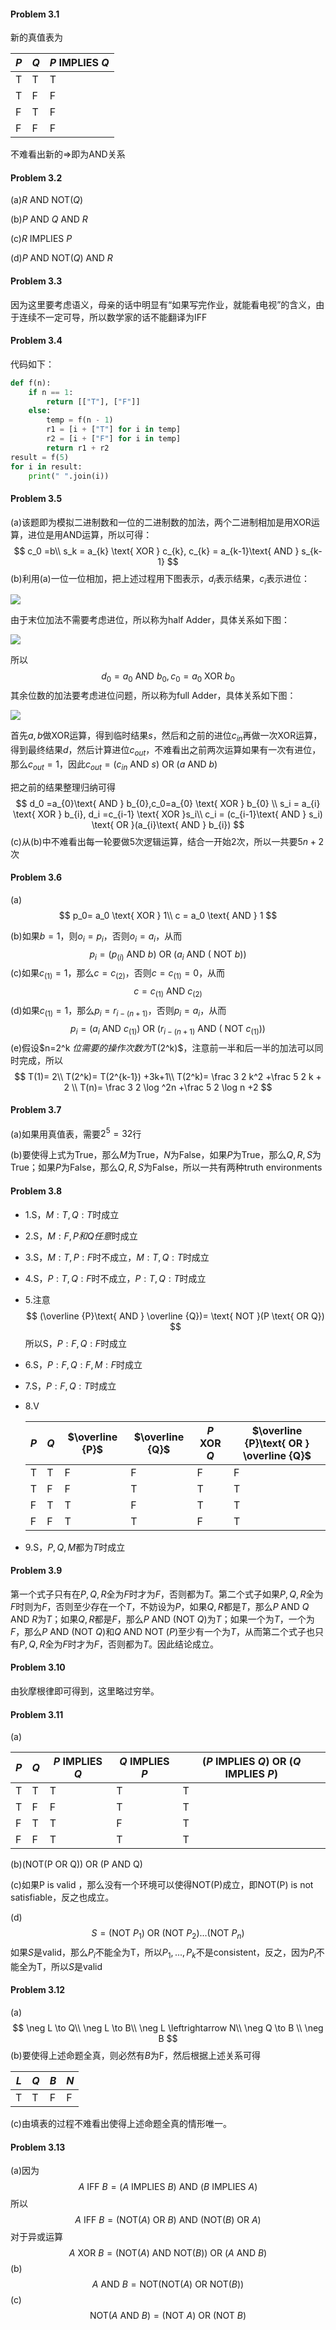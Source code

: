 #### Problem 3.1

新的真值表为

| $P$  | $Q$  | $P$ IMPLIES $Q$ |
| ---- | ---- | --------------- |
| T    | T    | T               |
| T    | F    | F               |
| F    | T    | F               |
| F    | F    | F               |

不难看出新的$\Rightarrow$即为AND关系



#### Problem 3.2

(a)$R$ AND NOT($Q$)

(b)$P$ AND $Q$ AND $R$

(c)$R$ IMPLIES $P$

(d)$P$ AND NOT($Q$) AND $R$



#### Problem 3.3

因为这里要考虑语义，母亲的话中明显有“如果写完作业，就能看电视”的含义，由于连续不一定可导，所以数学家的话不能翻译为IFF



#### Problem 3.4

代码如下：

```python
def f(n):
    if n == 1:
        return [["T"], ["F"]]
    else:
        temp = f(n - 1)
        r1 = [i + ["T"] for i in temp]
        r2 = [i + ["F"] for i in temp]
        return r1 + r2
result = f(5)
for i in result:
    print(" ".join(i))
```



#### Problem 3.5

(a)该题即为模拟二进制数和一位的二进制数的加法，两个二进制相加是用XOR运算，进位是用AND运算，所以可得：
$$
c_0 =b\\
s_k = a_{k} \text{ XOR } c_{k},
c_{k} = a_{k-1}\text{ AND } s_{k-1}
$$
(b)利用(a)一位一位相加，把上述过程用下图表示，$d_i$表示结果，$c_i$表示进位：

![](https://github.com/Doraemonzzz/Mathematics-for-Computer-Science/blob/master/photo/Chapter%203/C3P5_1.png?raw=true)

由于末位加法不需要考虑进位，所以称为half Adder，具体关系如下图：

![](https://github.com/Doraemonzzz/Mathematics-for-Computer-Science/blob/master/photo/Chapter%203/C3P5_2.png?raw=true)

所以
$$
d_0 =a_{0}\text{ AND } b_{0},c_0=a_{0} \text{ XOR } b_{0}
$$
其余位数的加法要考虑进位问题，所以称为full Adder，具体关系如下图：

![](https://github.com/Doraemonzzz/Mathematics-for-Computer-Science/blob/master/photo/Chapter%203/C3P5_3.png?raw=true)

首先$a,b$做XOR运算，得到临时结果$s$，然后和之前的进位$c_{in}$再做一次XOR运算，得到最终结果$d$，然后计算进位$c_{out}$，不难看出之前两次运算如果有一次有进位，那么$c_{out}=1$，因此$c_{out} = (c_{in}\text{ AND } s) \text{ OR }(a\text{ AND } b)$

把之前的结果整理归纳可得
$$
d_0 =a_{0}\text{ AND } b_{0},c_0=a_{0} \text{ XOR } b_{0} \\
s_i = a_{i} \text{ XOR } b_{i}, d_i =c_{i-1} \text{ XOR }s_i\\
c_i = (c_{i-1}\text{ AND } s_i) \text{ OR }(a_{i}\text{ AND } b_{i})
$$
(c)从(b)中不难看出每一轮要做$5$次逻辑运算，结合一开始$2$次，所以一共要$5n+2$次



#### Problem 3.6

(a)
$$
p_0= a_0 \text{ XOR } 1\\
c = a_0 \text{ AND } 1
$$

(b)如果$b=1$，则$o_i=p_i$，否则$o_i =a_i$，从而
$$
p_{i}=(p_{(i)} \text{ AND } b)\text{ OR }(a_i \text{ AND } (\text{ NOT }b))
$$
(c)如果$c_{(1)}=1$，那么$c=c_{(2)}$，否则$c=c_{(1)}=0$，从而
$$
c= c_{(1)} \text{ AND }  c_{(2)}
$$
(d)如果$c_{(1)}=1$，那么$p_{i}=r_{i-(n+1)}$，否则$p_i= a_i$，从而
$$
p_{i}=(a_{i} \text{ AND } c_{(1)})\text{ OR }(r_{i-(n+1)} \text{ AND } (\text{ NOT }c_{(1)}))
$$
(e)假设$n=2^k $位需要的操作次数为$T(2^k)$，注意前一半和后一半的加法可以同时完成，所以
$$
T(1)= 2\\
T(2^k)= T(2^{k-1}) +3k+1\\
T(2^k)= \frac 3 2 k^2 +\frac 5 2 k + 2 \\
T(n)= \frac 3 2 \log ^2n  +\frac 5 2 \log n +2
$$



#### Problem 3.7

(a)如果用真值表，需要$2^5=32$行

(b)要使得上式为True，那么$M$为True，$N$为False，如果$P$为True，那么$Q,R,S$为True；如果$P$为False，那么$Q,R,S$为False，所以一共有两种truth environments 

#### Problem 3.8

- 1.S，$M:T,Q:T$时成立

- 2.S，$M:F,P和Q任意$时成立

- 3.S，$M:T,P:F$时不成立，$M:T,Q:T$时成立

- 4.S，$P:T,Q:F$时不成立，$P:T,Q:T$时成立

- 5.注意
  $$
  (\overline {P}\text{ AND } \overline {Q})= \text{ NOT }(P \text{ OR Q})
  $$
  所以S，$P:F,Q:F$时成立

- 6.S，$P:F,Q:F,M:F$时成立

- 7.S，$P:F,Q:T$时成立

- 8.V

  | $P$  | $Q$  | $\overline {P}$ | $\overline {Q}$ | $P \text{ XOR }Q$ | $\overline {P}\text{ OR } \overline {Q}$ |
  | ---- | ---- | --------------- | --------------- | ----------------- | ---------------------------------------- |
  | T    | T    | F               | F               | F                 | F                                        |
  | T    | F    | F               | T               | T                 | T                                        |
  | F    | T    | T               | F               | T                 | T                                        |
  | F    | F    | T               | T               | F                 | T                                        |

- 9.S，$P,Q,M$都为$T$时成立



#### Problem 3.9

第一个式子只有在$P,Q,R$全为$F$时才为$F$，否则都为$T$。第二个式子如果$P,Q,R$全为$F$时则为$F$，否则至少存在一个$T$，不妨设为$P$，如果$Q,R$都是$T$，那么$P$ AND $Q$ AND $R$为$T$；如果$Q,R$都是$F$，那么$P$ AND (NOT $Q$)为$T$；如果一个为$T$，一个为$F$，那么$P$ AND (NOT $Q$)和$Q$ AND NOT ($P$)至少有一个为$T$，从而第二个式子也只有$P,Q,R$全为$F$时才为$F$，否则都为$T$。因此结论成立。



#### Problem 3.10

由狄摩根律即可得到，这里略过穷举。



#### Problem 3.11

(a)

| $P$  | $Q$  | $P$ IMPLIES $Q$ | $Q$ IMPLIES $P$ | ($P$ IMPLIES $Q$) OR ($Q$ IMPLIES $P$) |
| ---- | ---- | --------------- | --------------- | -------------------------------------- |
| T    | T    | T               | T               | T                                      |
| T    | F    | F               | T               | T                                      |
| F    | T    | T               | F               | T                                      |
| F    | F    | T               | T               | T                                      |

(b)(NOT(P OR Q)) OR (P AND Q)

(c)如果P is valid ，那么没有一个环境可以使得NOT(P)成立，即NOT(P) is not satisfiable，反之也成立。

(d)
$$
S= (\text{NOT } P_1) \text{ OR }  (\text{NOT } P_2) ...  (\text{NOT } P_n)
$$
如果$S$是valid，那么$P_i$不能全为T，所以$P_1,...,P_k$不是consistent，反之，因为$P_i$不能全为T，所以$S$是valid



#### Problem 3.12

(a)
$$
\neg L \to Q\\
\neg L \to B\\
\neg L \leftrightarrow N\\
\neg Q \to B \\
\neg B
$$
(b)要使得上述命题全真，则必然有$B$为F，然后根据上述关系可得

| $L$  | $Q$  | $B$  | $N$  |
| ---- | ---- | ---- | ---- |
| T    | T    | F    | F    |

(c)由填表的过程不难看出使得上述命题全真的情形唯一。



#### Problem 3.13

(a)因为
$$
A \text{ IFF }B = (A\text{ IMPLIES } B) \text{ AND }(B\text{ IMPLIES } A)
$$
所以
$$
A \text{ IFF }B = (\text{NOT}(A)\text{ OR } B) \text{ AND }(\text{NOT}(B)\text{ OR } A)
$$
对于异或运算
$$
A \text{ XOR }B =
(\text{NOT}(A)\text{ AND } \text{NOT}(B)) \text{ OR } 
(A\text{ AND } B)
$$
(b)
$$
A \text{ AND }B = \text{NOT}(\text{NOT}(A)\text{ OR } \text{NOT}(B))
$$
(c)
$$
\text{NOT}(A \text{ AND }B) 
=(\text{NOT } A) \text{ OR }(\text{NOT } B)
$$
